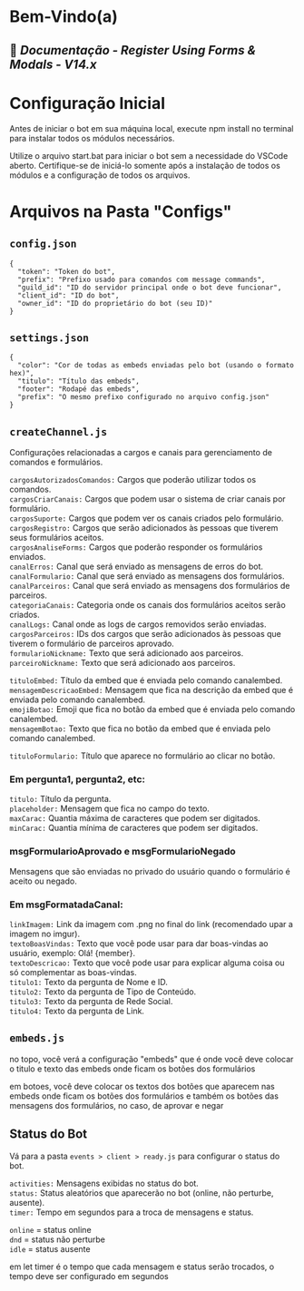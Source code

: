 # Bem-Vindo(a)
## 👑 _Documentação - Register Using Forms & Modals - V14.x_

# Configuração Inicial

Antes de iniciar o bot em sua máquina local, execute npm install no terminal para instalar todos os módulos necessários.

Utilize o arquivo start.bat para iniciar o bot sem a necessidade do VSCode aberto. Certifique-se de iniciá-lo somente após a instalação de todos os módulos e a configuração de todos os arquivos.

# Arquivos na Pasta "Configs"

## `config.json`

```
{
  "token": "Token do bot",
  "prefix": "Prefixo usado para comandos com message commands",
  "guild_id": "ID do servidor principal onde o bot deve funcionar",
  "client_id": "ID do bot",
  "owner_id": "ID do proprietário do bot (seu ID)"
}
```

## `settings.json`

```
{
  "color": "Cor de todas as embeds enviadas pelo bot (usando o formato hex)",
  "titulo": "Título das embeds",
  "footer": "Rodapé das embeds",
  "prefix": "O mesmo prefixo configurado no arquivo config.json"
}
```

## `createChannel.js`

Configurações relacionadas a cargos e canais para gerenciamento de comandos e formulários.

`cargosAutorizadosComandos:` Cargos que poderão utilizar todos os comandos. <br>
`cargosCriarCanais:` Cargos que podem usar o sistema de criar canais por formulário. <br>
`cargosSuporte:` Cargos que podem ver os canais criados pelo formulário. <br>
`cargosRegistro:` Cargos que serão adicionados às pessoas que tiverem seus formulários aceitos. <br>
`cargosAnaliseForms:` Cargos que poderão responder os formulários enviados. <br>
`canalErros:` Canal que será enviado as mensagens de erros do bot. <br>
`canalFormulario:` Canal que será enviado as mensagens dos formulários. <br>
`canalParceiros:` Canal que será enviado as mensagens dos formulários de parceiros. <br>
`categoriaCanais:` Categoria onde os canais dos formulários aceitos serão criados. <br>
`canalLogs:` Canal onde as logs de cargos removidos serão enviadas. <br>
`cargosParceiros:` IDs dos cargos que serão adicionados às pessoas que tiverem o formulário de parceiros aprovado. <br>
`formularioNickname:` Texto que será adicionado aos parceiros. <br>
`parceiroNickname:` Texto que será adicionado aos parceiros. <br>

`tituloEmbed:` Título da embed que é enviada pelo comando canalembed.<br>
`mensagemDescricaoEmbed:` Mensagem que fica na descrição da embed que é enviada pelo comando canalembed.<br>
`emojiBotao:` Emoji que fica no botão da embed que é enviada pelo comando canalembed.<br>
`mensagemBotao:` Texto que fica no botão da embed que é enviada pelo comando canalembed.<br>

`tituloFormulario:` Título que aparece no formulário ao clicar no botão.

### Em pergunta1, pergunta2, etc:

`titulo:` Título da pergunta. <br>
`placeholder:` Mensagem que fica no campo do texto. <br>
`maxCarac:` Quantia máxima de caracteres que podem ser digitados. <br>
`minCarac:` Quantia mínima de caracteres que podem ser digitados. <br>

### msgFormularioAprovado e msgFormularioNegado

Mensagens que são enviadas no privado do usuário quando o formulário é aceito ou negado.

### Em msgFormatadaCanal:

`linkImagem:` Link da imagem com .png no final do link (recomendado upar a imagem no imgur).<br>
`textoBoasVindas:` Texto que você pode usar para dar boas-vindas ao usuário, exemplo: Olá! {member}.<br>
`textoDescricao:` Texto que você pode usar para explicar alguma coisa ou só complementar as boas-vindas.<br>
`titulo1:` Texto da pergunta de Nome e ID.<br>
`titulo2:` Texto da pergunta de Tipo de Conteúdo.<br>
`titulo3:` Texto da pergunta de Rede Social.<br>
`titulo4:` Texto da pergunta de Link.<br>

## `embeds.js`

no topo, você verá a configuração "embeds" que é onde você deve colocar o titulo e texto das embeds onde ficam os botões dos formulários 

em botoes, você deve colocar os textos dos botões que aparecem nas embeds onde ficam os botões dos formulários e também os botões das mensagens dos formulários, no caso, de aprovar e negar

## Status do Bot

Vá para a pasta `events > client > ready.js` para configurar o status do bot.

`activities:` Mensagens exibidas no status do bot.<br>
`status:` Status aleatórios que aparecerão no bot (online, não perturbe, ausente).<br>
`timer:` Tempo em segundos para a troca de mensagens e status.<br>

`online` = status online<br>
`dnd` = status não perturbe<br>
`idle` = status ausente<br>

em let timer é o tempo que cada mensagem e status serão trocados, o tempo deve ser configurado em segundos